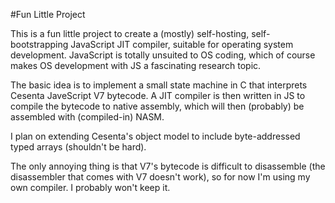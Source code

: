 #Fun Little Project

This is a fun little project to create a (mostly) self-hosting, self-bootstrapping JavaScript JIT compiler,
suitable for operating system development.  JavaScript is totally unsuited to OS coding, which of course makes OS
development with JS a fascinating research topic.

The basic idea is to implement a small state machine in C that interprets Cesenta JaveScript V7 bytecode.
A JIT compiler is then written in JS to compile the bytecode to native assembly, which will then (probably)
be assembled with (compiled-in) NASM.

I plan on extending Cesenta's object model to include byte-addressed typed arrays (shouldn't be hard).

The only annoying thing is that V7's bytecode is difficult to disassemble (the disassembler that comes with V7 doesn't work),
so for now I'm using my own compiler.  I probably won't keep it.
